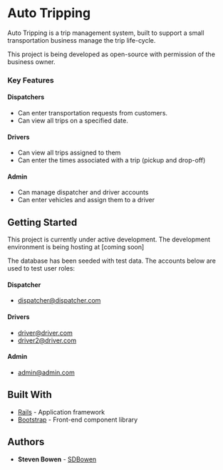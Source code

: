 # Auto Tripping

Auto Tripping is a trip management system, built to support a small transportation business manage the trip life-cycle.

This project is being developed as open-source with permission of the business owner.

### Key Features

#### Dispatchers

- Can enter transportation requests from customers.
- Can view all trips on a specified date.

#### Drivers

- Can view all trips assigned to them
- Can enter the times associated with a trip (pickup and drop-off)

#### Admin

- Can manage dispatcher and driver accounts
- Can enter vehicles and assign them to a driver

## Getting Started

This project is currently under active development. The development environment is being hosting at [coming soon]

The database has been seeded with test data. The accounts below are used to test user roles:

#### Dispatcher

- dispatcher@dispatcher.com

#### Drivers

- driver@driver.com
- driver2@driver.com

#### Admin

- admin@admin.com

## Built With

- [Rails](https://rubyonrails.org/) - Application framework
- [Bootstrap](https://getbootstrap.com/) - Front-end component library

## Authors

- **Steven Bowen** - [SDBowen](https://github.com/SDBowen)
